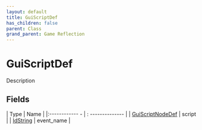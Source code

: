 ```yaml
---
layout: default
title: GuiScriptDef
has_children: false
parent: Class
grand_parent: Game Reflection
---
```

# GuiScriptDef
Description 

## Fields
| Type | Name |
|:------------ - | : -------------- |
| [GuiScriptNodeDef](game-reflection/classes/gui_script_node_def.md) | script |
| [IdString](game-reflection/components/id_string.md) | event_name |
